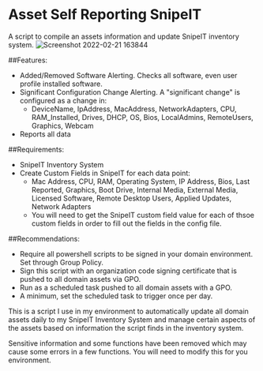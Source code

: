 # Asset Self Reporting SnipeIT
A script to compile an assets information and update SnipeIT inventory system.
![Screenshot 2022-02-21 163844](https://user-images.githubusercontent.com/58618324/155029177-dc5c289f-adc7-403b-9619-8528b1267177.png)

##Features:
- Added/Removed Software Alerting. Checks all software, even user profile installed software.
- Significant Configuration Change Alerting. A "significant change" is configured as a change in:
    - DeviceName, IpAddress, MacAddress, NetworkAdapters, CPU, RAM_Installed, Drives, DHCP, OS, Bios, LocalAdmins, RemoteUsers, Graphics, Webcam
- Reports all data

##Requirements:
- SnipeIT Inventory System
- Create Custom Fields in SnipeIT for each data point:
    - Mac Address, CPU, RAM, Operating System, IP Address, Bios, Last Reported, Graphics, Boot Drive, Internal Media, External Media, Licensed Software, Remote Desktop Users, Applied Updates, Network Adapters
    - You will need to get the SnipeIT custom field value for each of thsoe custom fields in order to fill out the fields in the config file. 

##Recommendations:
- Require all powershell scripts to be signed in your domain environment. Set through Group Policy.
- Sign this script with an organization code signing certificate that is pushed to all domain assets via GPO.
- Run as a scheduled task pushed to all domain assets with a GPO.
- A minimum, set the scheduled task to trigger once per day.

This is a script I use in my environment to automatically update all domain assets daily to my SnipeIT Inventory System and manage certain aspects of the assets based on information the script finds in the inventory system.

Sensitive information and some functions have been removed which may cause some errors in a few functions. You will need to modify this for you environment. 
